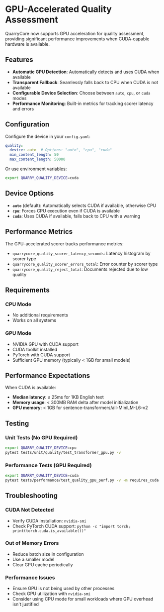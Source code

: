 # GPU-Accelerated Quality Assessment

QuarryCore now supports GPU acceleration for quality assessment, providing significant performance improvements when CUDA-capable hardware is available.

## Features

- **Automatic GPU Detection**: Automatically detects and uses CUDA when available
- **Transparent Fallback**: Seamlessly falls back to CPU when CUDA is not available
- **Configurable Device Selection**: Choose between `auto`, `cpu`, or `cuda` modes
- **Performance Monitoring**: Built-in metrics for tracking scorer latency and errors

## Configuration

Configure the device in your `config.yaml`:

```yaml
quality:
  device: auto  # Options: "auto", "cpu", "cuda"
  min_content_length: 50
  max_content_length: 50000
```

Or use environment variables:

```bash
export QUARRY_QUALITY_DEVICE=cuda
```

## Device Options

- **`auto`** (default): Automatically selects CUDA if available, otherwise CPU
- **`cpu`**: Forces CPU execution even if CUDA is available
- **`cuda`**: Uses CUDA if available, falls back to CPU with a warning

## Performance Metrics

The GPU-accelerated scorer tracks performance metrics:

- `quarrycore_quality_scorer_latency_seconds`: Latency histogram by scorer type
- `quarrycore_quality_scorer_errors_total`: Error counter by scorer type
- `quarrycore_quality_reject_total`: Documents rejected due to low quality

## Requirements

### CPU Mode
- No additional requirements
- Works on all systems

### GPU Mode
- NVIDIA GPU with CUDA support
- CUDA toolkit installed
- PyTorch with CUDA support
- Sufficient GPU memory (typically < 1GB for small models)

## Performance Expectations

When CUDA is available:
- **Median latency**: ≤ 25ms for 1KB English text
- **Memory usage**: < 300MB RAM delta after model initialization
- **GPU memory**: < 1GB for sentence-transformers/all-MiniLM-L6-v2

## Testing

### Unit Tests (No GPU Required)
```bash
export QUARRY_QUALITY_DEVICE=cpu
pytest tests/unit/quality/test_transformer_gpu.py -v
```

### Performance Tests (GPU Required)
```bash
export QUARRY_QUALITY_DEVICE=cuda
pytest tests/performance/test_quality_gpu_perf.py -v -m requires_cuda
```

## Troubleshooting

### CUDA Not Detected
- Verify CUDA installation: `nvidia-smi`
- Check PyTorch CUDA support: `python -c "import torch; print(torch.cuda.is_available())"`

### Out of Memory Errors
- Reduce batch size in configuration
- Use a smaller model
- Clear GPU cache periodically

### Performance Issues
- Ensure GPU is not being used by other processes
- Check GPU utilization with `nvidia-smi`
- Consider using CPU mode for small workloads where GPU overhead isn't justified 